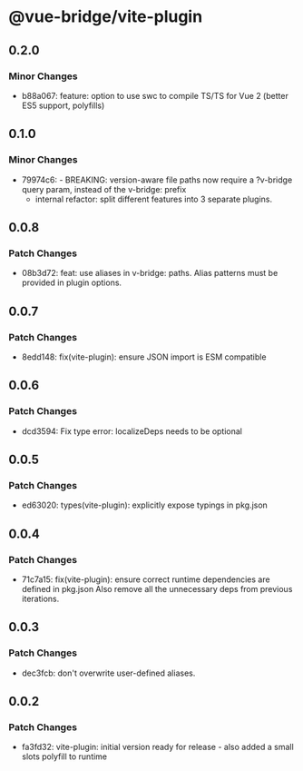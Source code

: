 # @vue-bridge/vite-plugin

## 0.2.0

### Minor Changes

- b88a067: feature: option to use swc to compile TS/TS for Vue 2 (better ES5 support, polyfills)

## 0.1.0

### Minor Changes

- 79974c6: - BREAKING: version-aware file paths now require a ?v-bridge query param, instead of the v-bridge: prefix
  - internal refactor: split different features into 3 separate plugins.

## 0.0.8

### Patch Changes

- 08b3d72: feat: use aliases in v-bridge: paths. Alias patterns must be provided in plugin options.

## 0.0.7

### Patch Changes

- 8edd148: fix(vite-plugin): ensure JSON import is ESM compatible

## 0.0.6

### Patch Changes

- dcd3594: Fix type error: localizeDeps needs to be optional

## 0.0.5

### Patch Changes

- ed63020: types(vite-plugin): explicitly expose typings in pkg.json

## 0.0.4

### Patch Changes

- 71c7a15: fix(vite-plugin): ensure correct runtime dependencies are defined in pkg.json
  Also remove all the unnecessary deps from previous iterations.

## 0.0.3

### Patch Changes

- dec3fcb: don't overwrite user-defined aliases.

## 0.0.2

### Patch Changes

- fa3fd32: vite-plugin: initial version ready for release - also added a small slots polyfill to runtime
